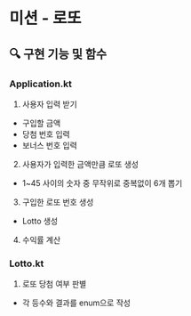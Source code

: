 # 미션 - 로또

## 🔍 구현 기능 및 함수
### Application.kt
1. 사용자 입력 받기
- 구입할 금액
- 당첨 번호 입력
- 보너스 번호 입력
2. 사용자가 입력한 금액만큼 로또 생성
- 1~45 사이의 숫자 중 무작위로 중복없이 6개 뽑기
3. 구입한 로또 번호 생성
- Lotto 생성
4. 수익률 계산

### Lotto.kt
1. 로또 당첨 여부 판별
- 각 등수와 결과를 enum으로 작성
